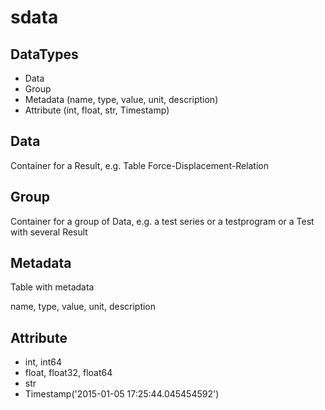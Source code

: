 # sdata

## DataTypes

* Data
* Group
* Metadata (name, type, value, unit, description)
* Attribute (int, float, str, Timestamp)


## Data

Container for a Result, e.g. Table Force-Displacement-Relation

## Group

Container for a group of Data, e.g. a test series or a testprogram or a Test with several Result

## Metadata

Table with metadata

name, type, value, unit, description

## Attribute

* int, int64
* float, float32, float64
* str
* Timestamp('2015-01-05 17:25:44.045454592')
